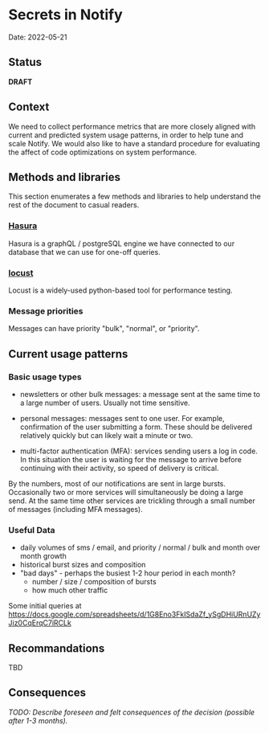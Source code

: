 # Secrets in Notify

Date: 2022-05-21

## Status

**DRAFT**

## Context

We need to collect performance metrics that are more closely aligned with current and predicted system usage patterns, in order to help tune and scale Notify.
We would also like to have a standard procedure for evaluating the affect of code optimizations on system performance.

## Methods and libraries

This section enumerates a few methods and libraries to help understand the rest of
the document to casual readers.

### [Hasura](https://hasura.io/)

Hasura is a graphQL / postgreSQL engine we have connected to our database that we can use for one-off queries.

### [locust](https://locust.io/)

Locust is a widely-used python-based tool for performance testing.

### Message priorities

Messages can have priority "bulk", "normal", or "priority".
## Current usage patterns

### Basic usage types

* newsletters or other bulk messages: a message sent at the same time to a large number of users. Usually not time sensitive.

* personal messages: messages sent to one user. For example, confirmation of the user submitting a form. These should be delivered relatively quickly but can likely wait a minute or two.

* multi-factor authentication (MFA): services sending users a log in code. In this situation the user is waiting for the message to arrive before continuing with their activity, so speed of delivery is critical.


By the numbers, most of our notifications are sent in large bursts. Occasionally two or more services will simultaneously be doing a large send. At the same time other services are trickling through a small number of messages (including MFA messages).

### Useful Data

* daily volumes of sms / email, and priority / normal / bulk and month over month growth
* historical burst sizes and composition
* "bad days" - perhaps the busiest 1-2 hour period in each month?
  * number / size / composition of bursts
  * how much other traffic


Some initial queries at
https://docs.google.com/spreadsheets/d/1G8Eno3FkISdaZf_ySgDHiURnUZyJiz0CqErqC7iRCLk
## Recommandations

TBD

## Consequences

_TODO: Describe foreseen and felt consequences of the decision (possible after 1-3 months)._

